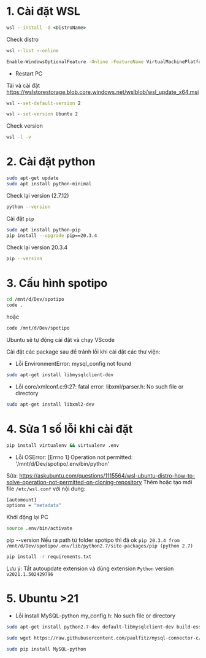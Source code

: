 
# 1. Cài đặt WSL

```cmd
wsl --install -d <DistroName>
```

Check distro

```cmd
wsl --list --online
```

```cmd
Enable-WindowsOptionalFeature -Online -FeatureName VirtualMachinePlatform
```

- Restart PC

Tải và cài đặt <https://wslstorestorage.blob.core.windows.net/wslblob/wsl_update_x64.msi>

```cmd
wsl --set-default-version 2

wsl --set-version Ubuntu 2
```

Check version

```cmd
wsl -l -v
```

# 2. Cài đặt python

```bash
sudo apt-get update
sudo apt install python-minimal
```

Check lại version (2.7.12)

```bash
python --version
```

Cài đặt ```pip```

```bash
sudo apt install python-pip
pip install --upgrade pip==20.3.4
```

Check lại version 20.3.4

```bash
pip --version
```

# 3. Cấu hình spotipo

```bash
cd /mnt/d/Dev/spotipo
code .
```

hoặc

```bash
code /mnt/d/Dev/spotipo
```

Ubuntu sẽ tự động cài đặt và chạy VScode

Cài đặt các package sau để tránh lỗi khi cài đặt các thư viện:

- Lỗi EnvironmentError: mysql_config not found

```bash
sudo apt-get install libmysqlclient-dev
```

- Lỗi core/xmlconf.c:9:27: fatal error: libxml/parser.h: No such file or directory

```bash
sudo apt-get install libxml2-dev
```

# 4. Sửa 1 số lỗi khi cài đặt

```bash
pip install virtualenv && virtualenv .env
```

- Lỗi OSError: [Errno 1] Operation not permitted: '/mnt/d/Dev/spotipo/.env/bin/python'

Sửa: <https://askubuntu.com/questions/1115564/wsl-ubuntu-distro-how-to-solve-operation-not-permitted-on-cloning-repository>
Thêm hoặc tạo mới file ```/etc/wsl.conf``` với nội dung:

```bash
[automount]
options = "metadata"
```

Khởi động lại PC

```bash
source .env/bin/activate
```

pip --version
Nếu ra path từ folder spotipo thì đã ok
```pip 20.3.4 from /mnt/d/Dev/spotipo/.env/lib/python2.7/site-packages/pip (python 2.7)```

```bash
pip install -r requirements.txt
```

Lưu ý: Tắt autoupdate extension và dùng extension ```Python``` version ```v2021.1.502429796```

# 5. Ubuntu >21

- Lỗi install MySQL-python
my_config.h: No such file or directory

```bash
sudo apt-get install python2.7-dev default-libmysqlclient-dev build-essential

sudo wget https://raw.githubusercontent.com/paulfitz/mysql-connector-c/master/include/my_config.h -O /usr/include/mysql/my_config.h

sudo pip install MySQL-python
```
